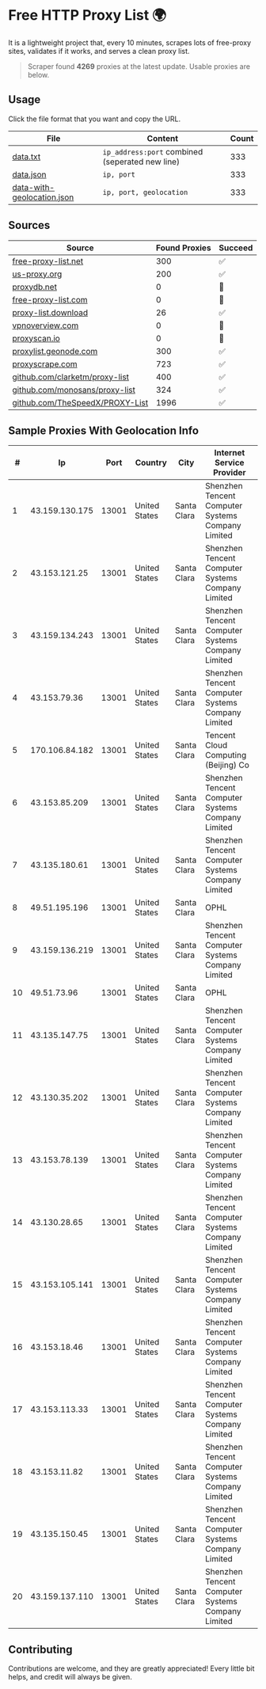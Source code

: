 
# Free HTTP Proxy List 🌍

It is a lightweight project that, every 10 minutes, scrapes lots of free-proxy sites, validates if it works, and serves a clean proxy list.


> Scraper found **4269** proxies at the latest update. Usable proxies are below.

## Usage

Click the file format that you want and copy the URL.


|File|Content|Count|
|----|-------|-----|
|[data.txt](https://raw.githubusercontent.com/themiralay/Proxy-List-World/master/data.txt)|`ip_address:port` combined (seperated new line)|333|
|[data.json](https://raw.githubusercontent.com/themiralay/Proxy-List-World/master/data.json)|`ip, port`|333|
|[data-with-geolocation.json](https://raw.githubusercontent.com/themiralay/Proxy-List-World/master/data-with-geolocation.json)|`ip, port, geolocation`|333|

## Sources

|Source|Found Proxies|Succeed|
|------|-------------|-------|
|[free-proxy-list.net](https://free-proxy-list.net)|300|✅|
|[us-proxy.org](https://www.us-proxy.org)|200|✅|
|[proxydb.net](http://proxydb.net)|0|🚫|
|[free-proxy-list.com](https://free-proxy-list.com/?page=&port=&type%5B%5D=http&type%5B%5D=https&up_time=0&search=Search)|0|🚫|
|[proxy-list.download](https://www.proxy-list.download/HTTP)|26|✅|
|[vpnoverview.com](https://vpnoverview.com/privacy/anonymous-browsing/free-proxy-servers)|0|🚫|
|[proxyscan.io](https://www.proxyscan.io)|0|🚫|
|[proxylist.geonode.com](https://proxylist.geonode.com/api/proxy-list?limit=300&page=1&sort_by=lastChecked&sort_type=desc&protocols=http,https)|300|✅|
|[proxyscrape.com](https://api.proxyscrape.com/v2/?request=displayproxies&protocol=http&timeout=10000&country=all&ssl=all&anonymity=all)|723|✅|
|[github.com/clarketm/proxy-list](https://raw.githubusercontent.com/clarketm/proxy-list/master/proxy-list-raw.txt)|400|✅|
|[github.com/monosans/proxy-list](https://raw.githubusercontent.com/monosans/proxy-list/main/proxies/http.txt)|324|✅|
|[github.com/TheSpeedX/PROXY-List](https://raw.githubusercontent.com/TheSpeedX/PROXY-List/master/http.txt)|1996|✅|


## Sample Proxies With Geolocation Info

|#|Ip|Port|Country|City|Internet Service Provider|
|-|--|----|-------|----|-------------------------|
|1|43.159.130.175|13001|United States|Santa Clara|Shenzhen Tencent Computer Systems Company Limited|
|2|43.153.121.25|13001|United States|Santa Clara|Shenzhen Tencent Computer Systems Company Limited|
|3|43.159.134.243|13001|United States|Santa Clara|Shenzhen Tencent Computer Systems Company Limited|
|4|43.153.79.36|13001|United States|Santa Clara|Shenzhen Tencent Computer Systems Company Limited|
|5|170.106.84.182|13001|United States|Santa Clara|Tencent Cloud Computing (Beijing) Co|
|6|43.153.85.209|13001|United States|Santa Clara|Shenzhen Tencent Computer Systems Company Limited|
|7|43.135.180.61|13001|United States|Santa Clara|Shenzhen Tencent Computer Systems Company Limited|
|8|49.51.195.196|13001|United States|Santa Clara|OPHL|
|9|43.159.136.219|13001|United States|Santa Clara|Shenzhen Tencent Computer Systems Company Limited|
|10|49.51.73.96|13001|United States|Santa Clara|OPHL|
|11|43.135.147.75|13001|United States|Santa Clara|Shenzhen Tencent Computer Systems Company Limited|
|12|43.130.35.202|13001|United States|Santa Clara|Shenzhen Tencent Computer Systems Company Limited|
|13|43.153.78.139|13001|United States|Santa Clara|Shenzhen Tencent Computer Systems Company Limited|
|14|43.130.28.65|13001|United States|Santa Clara|Shenzhen Tencent Computer Systems Company Limited|
|15|43.153.105.141|13001|United States|Santa Clara|Shenzhen Tencent Computer Systems Company Limited|
|16|43.153.18.46|13001|United States|Santa Clara|Shenzhen Tencent Computer Systems Company Limited|
|17|43.153.113.33|13001|United States|Santa Clara|Shenzhen Tencent Computer Systems Company Limited|
|18|43.153.11.82|13001|United States|Santa Clara|Shenzhen Tencent Computer Systems Company Limited|
|19|43.135.150.45|13001|United States|Santa Clara|Shenzhen Tencent Computer Systems Company Limited|
|20|43.159.137.110|13001|United States|Santa Clara|Shenzhen Tencent Computer Systems Company Limited|



## Contributing

Contributions are welcome, and they are greatly appreciated! Every
little bit helps, and credit will always be given.

